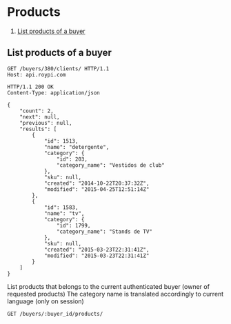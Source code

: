 # Products

 1. [List products of a buyer](#list-products-of-a-buyer)




## List products of a buyer

```http
GET /buyers/380/clients/ HTTP/1.1
Host: api.roypi.com
```
```http
HTTP/1.1 200 OK
Content-Type: application/json

{
    "count": 2,
    "next": null,
    "previous": null,
    "results": [
        {
            "id": 1513,
            "name": "detergente",
            "category": {
                "id": 203,
                "category_name": "Vestidos de club"
            },
            "sku": null,
            "created": "2014-10-22T20:37:32Z",
            "modified": "2015-04-25T12:51:14Z"
        },
        {
            "id": 1583,
            "name": "tv",
            "category": {
                "id": 1799,
                "category_name": "Stands de TV"
            },
            "sku": null,
            "created": "2015-03-23T22:31:41Z",
            "modified": "2015-03-23T22:31:41Z"
        }
    ]
}
```

List products that belongs to the current authenticated buyer (owner of requested products)
The category name is translated accordingly to current language (only on session)

`GET /buyers/:buyer_id/products/`
